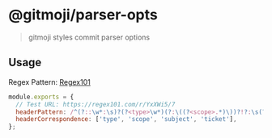 # @gitmoji/parser-opts

> gitmoji styles commit parser options

## Usage

Regex Pattern: [Regex101](https://regex101.com/r/YxXWi5/7)

```js
module.exports = {
  // Test URL: https://regex101.com/r/YxXWi5/7
  headerPattern: /^(?::\w*:\s)?(?<type>\w*)(?:\((?<scope>.*)\))?!?:\s(?<subject>(?:(?!#).)*\w)\s?(?<ticket>#\d*)?$/,
  headerCorrespondence: ['type', 'scope', 'subject', 'ticket'],
};
```
